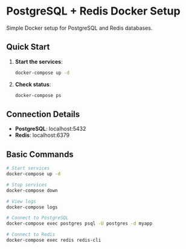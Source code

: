 # PostgreSQL + Redis Docker Setup

Simple Docker setup for PostgreSQL and Redis databases.

## Quick Start

1. **Start the services**:
   ```bash
   docker-compose up -d
   ```

2. **Check status**:
   ```bash
   docker-compose ps
   ```

## Connection Details

- **PostgreSQL**: localhost:5432
- **Redis**: localhost:6379

## Basic Commands

```bash
# Start services
docker-compose up -d

# Stop services
docker-compose down

# View logs
docker-compose logs

# Connect to PostgreSQL
docker-compose exec postgres psql -U postgres -d myapp

# Connect to Redis
docker-compose exec redis redis-cli
```